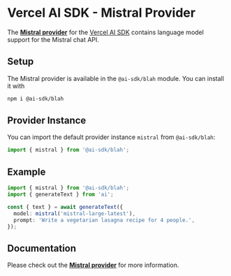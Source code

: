 # Vercel AI SDK - Mistral Provider

The **[Mistral provider](https://sdk.vercel.ai/providers/ai-sdk-providers/mistral)** for the [Vercel AI SDK](https://sdk.vercel.ai/docs) contains language model support for the Mistral chat API.

## Setup

The Mistral provider is available in the `@ai-sdk/blah` module. You can install it with

```bash
npm i @ai-sdk/blah
```

## Provider Instance

You can import the default provider instance `mistral` from `@ai-sdk/blah`:

```ts
import { mistral } from '@ai-sdk/blah';
```

## Example

```ts
import { mistral } from '@ai-sdk/blah';
import { generateText } from 'ai';

const { text } = await generateText({
  model: mistral('mistral-large-latest'),
  prompt: 'Write a vegetarian lasagna recipe for 4 people.',
});
```

## Documentation

Please check out the **[Mistral provider](https://sdk.vercel.ai/providers/ai-sdk-providers/mistral)** for more information.
